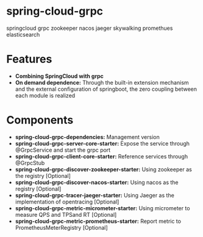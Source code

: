 # spring-cloud-grpc
springcloud grpc zookeeper nacos jaeger skywalking promethues elasticsearch


# Features
* **Combining SpringCloud with grpc** 
* **On demand dependence:** Through the built-in extension mechanism and the external configuration of springboot, the zero coupling between each module is realized


# Components
* **spring-cloud-grpc-dependencies:** Management version
* **spring-cloud-grpc-server-core-starter:** Expose the service through @GrpcService and start the grpc port
* **spring-cloud-grpc-client-core-starter:** Reference services through @GrpcStub
* **spring-cloud-grpc-discover-zookeeper-starter:** Using zookeeper as the registry [Optional]
* **spring-cloud-grpc-discover-nacos-starter:** Using nacos as the registry [Optional]
* **spring-cloud-grpc-tracer-jaeger-starter:** Using Jaeger as the implementation of opentracing [Optional]
* **spring-cloud-grpc-metric-micrometer-starter:** Using micrometer to measure QPS and TPSand RT [Optional]
* **spring-cloud-grpc-metric-prometheus-starter:** Report metric to PrometheusMeterRegistry [Optional]


